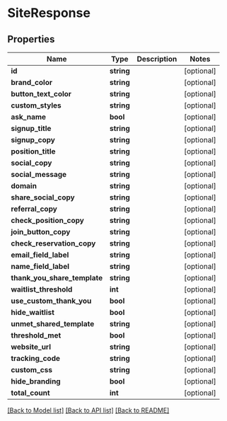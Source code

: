 # SiteResponse

## Properties
Name | Type | Description | Notes
------------ | ------------- | ------------- | -------------
**id** | **string** |  | [optional] 
**brand_color** | **string** |  | [optional] 
**button_text_color** | **string** |  | [optional] 
**custom_styles** | **string** |  | [optional] 
**ask_name** | **bool** |  | [optional] 
**signup_title** | **string** |  | [optional] 
**signup_copy** | **string** |  | [optional] 
**position_title** | **string** |  | [optional] 
**social_copy** | **string** |  | [optional] 
**social_message** | **string** |  | [optional] 
**domain** | **string** |  | [optional] 
**share_social_copy** | **string** |  | [optional] 
**referral_copy** | **string** |  | [optional] 
**check_position_copy** | **string** |  | [optional] 
**join_button_copy** | **string** |  | [optional] 
**check_reservation_copy** | **string** |  | [optional] 
**email_field_label** | **string** |  | [optional] 
**name_field_label** | **string** |  | [optional] 
**thank_you_share_template** | **string** |  | [optional] 
**waitlist_threshold** | **int** |  | [optional] 
**use_custom_thank_you** | **bool** |  | [optional] 
**hide_waitlist** | **bool** |  | [optional] 
**unmet_shared_template** | **string** |  | [optional] 
**threshold_met** | **bool** |  | [optional] 
**website_url** | **string** |  | [optional] 
**tracking_code** | **string** |  | [optional] 
**custom_css** | **string** |  | [optional] 
**hide_branding** | **bool** |  | [optional] 
**total_count** | **int** |  | [optional] 

[[Back to Model list]](../README.md#documentation-for-models) [[Back to API list]](../README.md#documentation-for-api-endpoints) [[Back to README]](../README.md)


